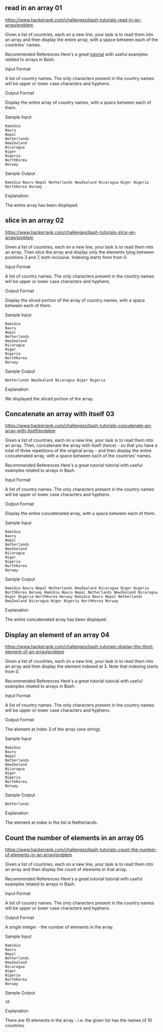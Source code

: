 ## read in an array 01
https://www.hackerrank.com/challenges/bash-tutorials-read-in-an-array/problem

Given a list of countries, each on a new line, your task is to read them into an array and then display the entire array, with a space between each of the countries' names.

Recommended References
Here's a great [tutorial](https://www.thegeekstuff.com/2010/06/bash-array-tutorial/) with useful examples related to arrays in Bash.

Input Format

A list of country names. The only characters present in the country names will be upper or lower case characters and hyphens.

Output Format

Display the entire array of country names, with a space between each of them.

Sample Input
```
Namibia
Nauru
Nepal
Netherlands
NewZealand
Nicaragua
Niger
Nigeria
NorthKorea
Norway
```
Sample Output
```
Namibia Nauru Nepal Netherlands NewZealand Nicaragua Niger Nigeria NorthKorea Norway
```
Explanation

The entire array has been displayed.

## slice in an array 02
https://www.hackerrank.com/challenges/bash-tutorials-slice-an-array/problem

Given a list of countries, each on a new line, your task is to read them into 
an array. Then slice the array and display only the elements lying between 
positions 3 and 7, both inclusive. Indexing starts from from 0.

Input Format

A list of country names. The only characters present in the country names will be upper or lower case characters and hyphens.

Output Format

Display the sliced portion of the array of country names, with a space between each of them.

Sample Input
```
Namibia  
Nauru  
Nepal
Netherlands
NewZealand
Nicaragua
Niger
Nigeria
NorthKorea
Norway
```
Sample Output
```
Netherlands NewZealand Nicaragua Niger Nigeria
```
Explanation

We displayed the sliced portion of the array.

## Concatenate an array with itself 03
https://www.hackerrank.com/challenges/bash-tutorials-concatenate-an-array-with-itself/problem

Given a list of countries, each on a new line, your task is to read them into an array. Then, concatenate the array with itself (twice) - so that you have a total of three repetitions of the original array - and then display the entire concatenated array, with a space between each of the countries' names.

Recommended References
Here's a great tutorial tutorial with useful examples related to arrays in Bash.

Input Format

A list of country names. The only characters present in the country names will be upper or lower case characters and hyphens.

Output Format

Display the entire concatenated array, with a space between each of them.

Sample Input
```
Namibia
Nauru
Nepal
Netherlands
NewZealand
Nicaragua
Niger
Nigeria
NorthKorea
Norway
```
Sample Output
```
Namibia Nauru Nepal Netherlands NewZealand Nicaragua Niger Nigeria NorthKorea Norway Namibia Nauru Nepal Netherlands NewZealand Nicaragua Niger Nigeria NorthKorea Norway Namibia Nauru Nepal Netherlands NewZealand Nicaragua Niger Nigeria NorthKorea Norway
```
Explanation

The entire concatenated array has been displayed.

## Display an element of an array 04
https://www.hackerrank.com/challenges/bash-tutorials-display-the-third-element-of-an-array/problem

Given a list of countries, each on a new line, your task is to read them into an array and then display the element indexed at 3. Note that indexing starts from 0.

Recommended References
Here's a great tutorial tutorial with useful examples related to arrays in Bash.

Input Format

A list of country names. The only characters present in the country names will be upper or lower case characters and hyphens.

Output Format

The element at index 3 of the array (one string).

Sample Input
```
Namibia
Nauru
Nepal
Netherlands
NewZealand
Nicaragua
Niger
Nigeria
NorthKorea
Norway
```
Sample Output
```
Netherlands
```
Explanation

The element at index
in the list is Netherlands.

## Count the number of elements in an array 05
https://www.hackerrank.com/challenges/bash-tutorials-count-the-number-of-elements-in-an-array/problem

Given a list of countries, each on a new line, your task is to read them into an array and then display the count of elements in that array.

Recommended References
Here's a great tutorial tutorial with useful examples related to arrays in Bash.

Input Format

A list of country names. The only characters present in the country names will be upper or lower case characters and hyphens.

Output Format

A single integer - the number of elements in the array.

Sample Input
```
Namibia
Nauru
Nepal
Netherlands
NewZealand
Nicaragua
Niger
Nigeria
NorthKorea
Norway
```
Sample Output
```
10
```
Explanation

There are 10 elements in the array - i.e. the given list has the names of 10 countries.

